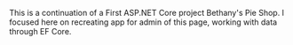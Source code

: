 This is a continuation of a First ASP.NET Core project Bethany's Pie Shop. I focused here on recreating app for admin of this page, working with data through EF Core.
